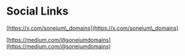 # Social Links

[https://x.com/soneium\_domains](https://x.com/soneium\_domains)

[https://medium.com/@soneiumdomains](https://medium.com/@soneiumdomains)
